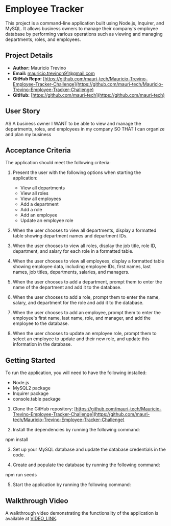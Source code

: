 # Employee Tracker

This project is a command-line application built using Node.js, Inquirer, and MySQL. It allows business owners to manage their company's employee database by performing various operations such as viewing and managing departments, roles, and employees.

## Project Details

- **Author:** Mauricio Trevino
- **Email:** mauricio.trevinon91@gmail.com
- **GitHub Repo:** [https://github.com/mauri-tech/Mauricio-Trevino-Employee-Tracker-Challenge](https://github.com/mauri-tech/Mauricio-Trevino-Employee-Tracker-Challenge)
- **GitHub:** [https://github.com/mauri-tech](https://github.com/mauri-tech)

## User Story

AS A business owner
I WANT to be able to view and manage the departments, roles, and employees in my company
SO THAT I can organize and plan my business


## Acceptance Criteria

The application should meet the following criteria:

1. Present the user with the following options when starting the application:
   - View all departments
   - View all roles
   - View all employees
   - Add a department
   - Add a role
   - Add an employee
   - Update an employee role

2. When the user chooses to view all departments, display a formatted table showing department names and department IDs.

3. When the user chooses to view all roles, display the job title, role ID, department, and salary for each role in a formatted table.

4. When the user chooses to view all employees, display a formatted table showing employee data, including employee IDs, first names, last names, job titles, departments, salaries, and managers.

5. When the user chooses to add a department, prompt them to enter the name of the department and add it to the database.

6. When the user chooses to add a role, prompt them to enter the name, salary, and department for the role and add it to the database.

7. When the user chooses to add an employee, prompt them to enter the employee's first name, last name, role, and manager, and add the employee to the database.

8. When the user chooses to update an employee role, prompt them to select an employee to update and their new role, and update this information in the database.

## Getting Started

To run the application, you will need to have the following installed:

- Node.js
- MySQL2 package
- Inquirer package
- console.table package

1. Clone the GitHub repository: [https://github.com/mauri-tech/Mauricio-Trevino-Employee-Tracker-Challenge](https://github.com/mauri-tech/Mauricio-Trevino-Employee-Tracker-Challenge)

2. Install the dependencies by running the following command:

npm install


3. Set up your MySQL database and update the database credentials in the code.

4. Create and populate the database by running the following command:

npm run seeds


5. Start the application by running the following command:


## Walkthrough Video

A walkthrough video demonstrating the functionality of the application is available at [VIDEO_LINK](https://drive.google.com/file/d/1z1cyRmaaX76cpwW4lWt1bh8aajqRo6wA/view).

